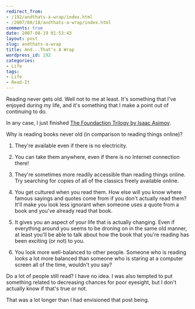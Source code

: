 ```yaml
---
redirect_from:
- /192/andthats-a-wrap/index.html
- /2007/08/18/andthats-a-wrap/index.html
comments: true
date: 2007-08-19 01:53:43
layout: post
slug: andthats-a-wrap
title: And...That's A Wrap
wordpress_id: 192
categories:
- Life
tags:
- Life
- Read-It
---
```


Reading never gets old.  Well not to me at least.  It's something that I've enjoyed during my life, and it's something that I make a point out of continuing to do.  

In any case, I just finished [The Foundaction Trilogy by Isaac Asimov](http://www.goingthewongway.com/currently-reading/the-foundation-trilogy-by-isaac-asimov/).

Why is reading books never old (in comparison to reading things online)?




  1. They're available even if there is no electricity.


  2. You can take them anywhere, even if there is no Internet connection there!


  3. They're sometimes more readily accessible than reading things online.  Try searching for copies of all of the classics freely available online.


  4. You get cultured when you read them.  How else will you know where famous sayings and quotes come from if you don't actually read them?  It'll make you look less ignorant when someone uses a quote from a book and you've already read that book.


  5. It gives you an aspect of your life that is actually changing.  Even if everything around you seems to be droning on in the same old manner, at least you'll be able to talk about how the book that you're reading has been exciting (or not) to you.


  6. You look more well-balanced to other people.  Someone who is reading looks a lot more balanced than someone who is staring at a computer screen all of the time, wouldn't you say?



Do a lot of people still read?  I have no idea.  I was also tempted to put something related to decreasing chances for poor eyesight, but I don't actually know if that's true or not.

That was a lot longer than I had envisioned that post being.
